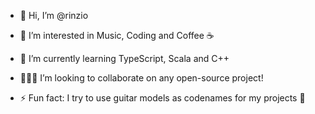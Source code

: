 - 👋 Hi, I’m @rinzio
- 👀 I’m interested in Music, Coding and Coffee ☕️
- 🌱 I’m currently learning TypeScript, Scala and C++
- 👨🏻‍💻 I’m looking to collaborate on any open-source project!

- ⚡ Fun fact: I try to use guitar models as codenames for my projects 🎸

<!---
rinzio/rinzio is a ✨ special ✨ repository because its `README.md` (this file) appears on your GitHub profile.
You can click the Preview link to take a look at your changes.
--->
